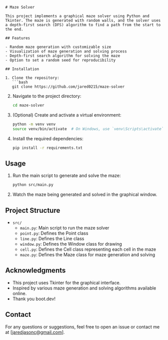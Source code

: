 ````
# Maze Solver

This project implements a graphical maze solver using Python and Tkinter. The maze is generated with random walls, and the solver uses a depth-first search (DFS) algorithm to find a path from the start to the end.

## Features

- Random maze generation with customizable size
- Visualization of maze generation and solving process
- Depth-first search algorithm for solving the maze
- Option to set a random seed for reproducibility

## Installation

1. Clone the repository:
   ```bash
   git clone https://github.com/jared0215/maze-solver
````

2. Navigate to the project directory:
    ```bash
    cd maze-solver
    ```
3. (Optional) Create and activate a virtual environment:
    ```bash
    python -m venv venv
    source venv/bin/activate  # On Windows, use `venv\Scripts\activate`
    ```
4. Install the required dependencies:
    ```bash
    pip install -r requirements.txt
    ```

## Usage

1. Run the main script to generate and solve the maze:

    ```bash
    python src/main.py
    ```

2. Watch the maze being generated and solved in the graphical window.

## Project Structure

-   `src/`
    -   `main.py`: Main script to run the maze solver
    -   `point.py`: Defines the Point class
    -   `line.py`: Defines the Line class
    -   `window.py`: Defines the Window class for drawing
    -   `cell.py`: Defines the Cell class representing each cell in the maze
    -   `maze.py`: Defines the Maze class for maze generation and solving

## Acknowledgments

-   This project uses Tkinter for the graphical interface.
-   Inspired by various maze generation and solving algorithms available online.
-   Thank you boot.dev!

## Contact

For any questions or suggestions, feel free to open an issue or contact me at [jaredjasonc@gmail.com].

```

```
